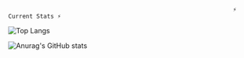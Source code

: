 

                                                                    ⚡ Current Stats ⚡

![Top Langs](https://github-readme-stats.vercel.app/api/top-langs/?username=sherlockmoriarity&layout=compact)

![Anurag's GitHub stats](https://github-readme-stats.vercel.app/api?username=sherlockmoriarity&show_icons=true&theme=transparent)





